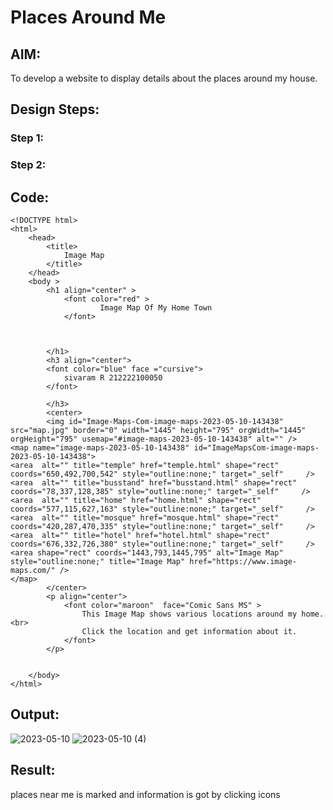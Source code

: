 # Places Around Me
## AIM:
To develop a website to display details about the places around my house.

## Design Steps:

### Step 1:

### Step 2:

## Code:
```
<!DOCTYPE html>
<html>
    <head>
        <title>
            Image Map
        </title>
    </head>
    <body >
        <h1 align="center" >
            <font color="red" >
                    Image Map Of My Home Town
            </font>


            
        </h1>
        <h3 align="center">
        <font color="blue" face ="cursive">
            sivaram R 212222100050
        </font>
            
        </h3>
        <center>
        <img id="Image-Maps-Com-image-maps-2023-05-10-143438" src="map.jpg" border="0" width="1445" height="795" orgWidth="1445" orgHeight="795" usemap="#image-maps-2023-05-10-143438" alt="" />
<map name="image-maps-2023-05-10-143438" id="ImageMapsCom-image-maps-2023-05-10-143438">
<area  alt="" title="temple" href="temple.html" shape="rect" coords="650,492,700,542" style="outline:none;" target="_self"     />
<area  alt="" title="busstand" href="busstand.html" shape="rect" coords="78,337,128,385" style="outline:none;" target="_self"     />
<area  alt="" title="home" href="home.html" shape="rect" coords="577,115,627,163" style="outline:none;" target="_self"     />
<area  alt="" title="mosque" href="mosque.html" shape="rect" coords="420,287,470,335" style="outline:none;" target="_self"     />
<area  alt="" title="hotel" href="hotel.html" shape="rect" coords="676,332,726,380" style="outline:none;" target="_self"     />
<area shape="rect" coords="1443,793,1445,795" alt="Image Map" style="outline:none;" title="Image Map" href="https://www.image-maps.com/" />
</map>
        </center>
        <p align="center">
            <font color="maroon"  face="Comic Sans MS" >
                This Image Map shows various locations around my home.<br>
                Click the location and get information about it.
            </font>
        </p>


    </body>
</html>
```

## Output:

![2023-05-10](https://github.com/sivaram-R/places-around-me/assets/121165794/7577758a-61a0-424f-b1b8-098f9cd63e3d)
![2023-05-10 (4)](https://github.com/sivaram-R/places-around-me/assets/121165794/5ecbd0fd-d4de-47ec-886e-1b7aad2bea4c)

## Result:
places near me is marked and information is got by clicking icons
